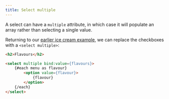 ```yaml
---
title: Select multiple
---
```


A select can have a `multiple` attribute, in which case it will populate an array rather than selecting a single value.

Returning to our [earlier ice cream example](tutorial/group-inputs), we can replace the checkboxes with a `<select multiple>`:

```html
<h2>Flavours</h2>

<select multiple bind:value={flavours}>
	{#each menu as flavour}
		<option value={flavour}>
			{flavour}
		</option>
	{/each}
</select>
```